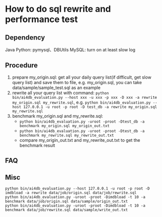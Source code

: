 
# How to do sql rewrite and performance test



## Dependency
Java
Python: pymysql、DBUtils
MySQL: turn on at least slow log

## Procedure
1. prepare my_origin.sql: get all your daily query list(if difficult, get slow query list) and save them to file, e.g. my_origin.sql, you can take data/sample/sample_test.sql as an example
2. rewrite all your query list with command: ```python bin/ai4db_evaluation.py --host xxx -u xxx -p xxx -D xxx -a rewrite my_origin.sql my_rewrite.sql```, e.g. ```python bin/ai4db_evaluation.py --host 127.0.0.1 -u root -p root -D test_db -a rewrite my_origin.sql my_rewrite.sql```
3. benchmark my_origin.sql and my_rewrite.sql: 
   - ```python bin/ai4db_evaluation.py -uroot -proot -Dtest_db -a benchmark my_origin.sql my_origin_out.txt```
   - ```python bin/ai4db_evaluation.py -uroot -proot -Dtest_db -a benchmark my_rewrite.sql my_rewrite_out.txt```
   - compare my_origin_out.txt and my_rewrite_out.txt to get the benchmark result

## FAQ


## Misc
```commandline
python bin/ai4db_evaluation.py --host 127.0.0.1 -u root -p root -D imdbload -a rewrite data/job/origin.sql data/job/rewrite.sql
python bin/ai4db_evaluation.py -uroot -proot -Dimdbload -t 10 -a benchmark data/job/origin.sql data/sample/origin_out.txt
python bin/ai4db_evaluation.py -uroot -proot -Dimdbload -t 10 -a benchmark data/job/rewrite.sql data/sample/write_out.txt
```
